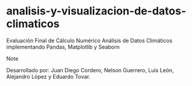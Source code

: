 # analisis-y-visualizacion-de-datos-climaticos
Evaluación Final de Cálculo Numérico
Análisis de Datos Climáticos implementando Pandas, Matplotlib y  Seaborn

>[!note]
>Desarrollado por: Juan Diego Cordero, Nelson Guerrero, Luis León, Alejandro López y Eduardo Tovar.
